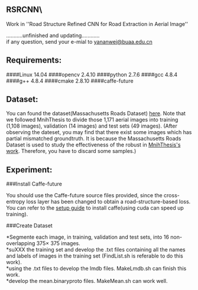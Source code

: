 ## RSRCNN\
Work in ''Road Structure Refined CNN for Road Extraction in Aerial Image''

...........unfinished and updating............<br>
if any question, send your e-mial to yananwei@buaa.edu.cn

Requirements:
--------------------------------------------
####Linux 14.04
####opencv 2.4.10
####python 2.7.6
####gcc 4.8.4
####g++ 4.8.4
####cmake 2.8.10
####caffe-future


Dataset:
---------------------------------------------
You can found the dataset(Massachusetts Roads Dataset) [here](https://www.cs.toronto.edu/%7Evmnih/data/.).  Note that we followed MnihThesis to divide those 1,171 aerial
images into training (1,108 images), validation (14 images) and test sets (49 images).
(After observing the dateset, you may find that there exist some images which has partial mismatched groundtruth. 
It is because the Massachusetts Roads Dataset is used to study the effectiveness of the robust in [MnihThesis's work](https://www.cs.toronto.edu/%7Evmnih/docs/Mnih_Volodymyr_PhD_Thesis.pdf).
Therefore, you have to discard some samples.)

Experiment:
---------------------------------------------
###Install Caffe-future

You should use the Caffe-future source files provided, since the cross-entropy loss layer has been changed to obtain a road-structure-based loss. You can refer to the [setup guide](http://caffe.berkeleyvision.org/install_apt.html) to install caffe(using cuda can speed up training). 

###Create Dataset

*Segmente each image, in training, validation and test sets, into 16 non-overlapping 375× 375 images. <br>
*suXXX the training set and develop the .txt files containing all the names and labels of images in the  training set (FindList.sh is referable to do this work).<br>
*using the .txt files to develop the lmdb files. MakeLmdb.sh can finish this work.<br>
*develop the mean.binaryproto files. MakeMean.sh can work well.<br>
